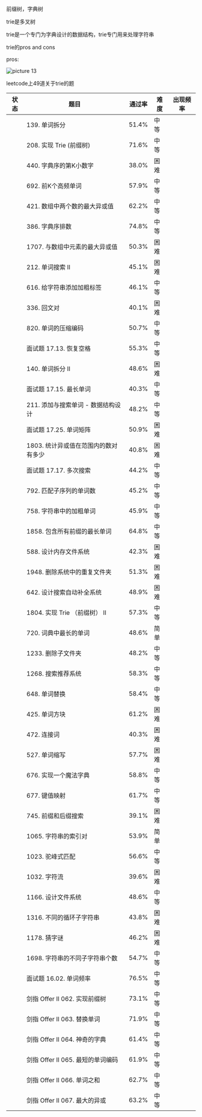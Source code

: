 
前缀树，字典树

trie是多叉树

trie是一个专门为字典设计的数据结构，trie专门用来处理字符串

trie的pros and cons

pros:


![picture 13](https://i.loli.net/2021/09/16/CWajEZ79fXTovmQ.png)  



leetcode上49道关于trie的题

| 状态 | 题目                       | 通过率   | 难度 | 出现频率 |
|----|--------------------------|-------|----|------|
|    | 139. 单词拆分                | 51.4% | 中等 |      |
|    | 208. 实现 Trie (前缀树)       | 71.6% | 中等 |      |
|    | 440. 字典序的第K小数字           | 38.0% | 困难 |      |
|    | 692. 前K个高频单词             | 57.9% | 中等 |      |
|    | 421. 数组中两个数的最大异或值        | 62.2% | 中等 |      |
|    | 386. 字典序排数               | 74.8% | 中等 |      |
|    | 1707. 与数组中元素的最大异或值       | 50.3% | 困难 |      |
|    | 212. 单词搜索 II             | 45.1% | 困难 |      |
|    | 616. 给字符串添加加粗标签          | 46.1% | 中等 |      |
|    | 336. 回文对                 | 40.1% | 困难 |      |
|    | 820. 单词的压缩编码             | 50.7% | 中等 |      |
|    | 面试题 17.13. 恢复空格          | 55.3% | 中等 |      |
|    | 140. 单词拆分 II             | 48.6% | 困难 |      |
|    | 面试题 17.15. 最长单词          | 40.3% | 中等 |      |
|    | 211. 添加与搜索单词 - 数据结构设计    | 48.2% | 中等 |      |
|    | 面试题 17.25. 单词矩阵          | 50.9% | 困难 |      |
|    | 1803. 统计异或值在范围内的数对有多少    | 40.8% | 困难 |      |
|    | 面试题 17.17. 多次搜索          | 44.2% | 中等 |      |
|    | 792. 匹配子序列的单词数           | 45.2% | 中等 |      |
|    | 758. 字符串中的加粗单词           | 45.9% | 中等 |      |
|    | 1858. 包含所有前缀的最长单词        | 64.8% | 中等 |      |
|    | 588. 设计内存文件系统            | 42.3% | 困难 |      |
|    | 1948. 删除系统中的重复文件夹        | 51.3% | 困难 |      |
|    | 642. 设计搜索自动补全系统          | 48.9% | 困难 |      |
|    | 1804. 实现 Trie （前缀树） II   | 57.3% | 中等 |      |
|    | 720. 词典中最长的单词            | 48.6% | 简单 |      |
|    | 1233. 删除子文件夹             | 48.2% | 中等 |      |
|    | 1268. 搜索推荐系统             | 58.3% | 中等 |      |
|    | 648. 单词替换                | 58.4% | 中等 |      |
|    | 425. 单词方块                | 61.2% | 困难 |      |
|    | 472. 连接词                 | 40.3% | 困难 |      |
|    | 527. 单词缩写                | 57.7% | 困难 |      |
|    | 676. 实现一个魔法字典            | 58.8% | 中等 |      |
|    | 677. 键值映射                | 61.7% | 中等 |      |
|    | 745. 前缀和后缀搜索             | 39.1% | 困难 |      |
|    | 1065. 字符串的索引对            | 53.9% | 简单 |      |
|    | 1023. 驼峰式匹配              | 56.6% | 中等 |      |
|    | 1032. 字符流                | 39.6% | 困难 |      |
|    | 1166. 设计文件系统             | 48.6% | 中等 |      |
|    | 1316. 不同的循环子字符串          | 43.8% | 困难 |      |
|    | 1178. 猜字谜                | 46.2% | 困难 |      |
|    | 1698. 字符串的不同子字符串个数       | 54.7% | 中等 |      |
|    | 面试题 16.02. 单词频率          | 76.5% | 中等 |      |
|    | 剑指 Offer II 062. 实现前缀树   | 73.1% | 中等 |      |
|    | 剑指 Offer II 063. 替换单词    | 71.9% | 中等 |      |
|    | 剑指 Offer II 064. 神奇的字典   | 61.4% | 中等 |      |
|    | 剑指 Offer II 065. 最短的单词编码 | 61.9% | 中等 |      |
|    | 剑指 Offer II 066. 单词之和    | 62.7% | 中等 |      |
|    | 剑指 Offer II 067. 最大的异或   | 63.2% | 中等 |      |
